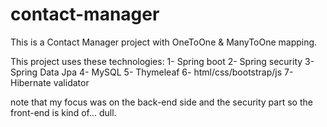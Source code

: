 # contact-manager
This is a Contact Manager project with OneToOne & ManyToOne mapping.


This project uses these technologies:
1- Spring boot
2- Spring security
3- Spring Data Jpa
4- MySQL
5- Thymeleaf
6- html/css/bootstrap/js
7- Hibernate validator


note that my focus was on the back-end side and the security part so the front-end is kind of... dull.

